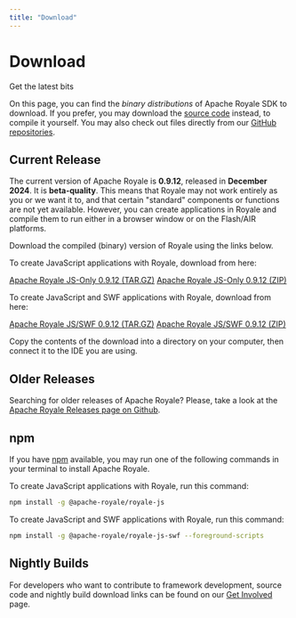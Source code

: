 ```yaml
---
title: "Download"
---
```

# Download

Get the latest bits

On this page, you can find the _binary distributions_ of Apache Royale SDK to download. If you prefer, you may download the [source code](/source-code) instead, to compile it yourself. You may also check out files directly from our [GitHub repositories](https://github.com/apache/royale-asjs/wiki/Apache-Royale-Source-Code-Repositories).

## Current Release

The current version of Apache Royale is **0.9.12**, released in **December 2024**. It is **beta-quality**. This means that Royale may not work entirely as you or we want it to, and that certain "standard" components or functions are not yet available. However, you can create applications in Royale and compile them to run either in a browser window or on the Flash/AIR platforms.

Download the compiled (binary) version of Royale using the links below.

To create JavaScript applications with Royale, download from here:

<div class="btn-group">
<a class="btn btn-download" href="https://www.apache.org/dyn/closer.lua/royale/0.9.12/binaries/apache-royale-0.9.12-bin-js.tar.gz"><i class="fa fa-download"></i> Apache Royale JS-Only 0.9.12 (TAR.GZ)</a>
<a class="btn btn-download" href="https://www.apache.org/dyn/closer.lua/royale/0.9.12/binaries/apache-royale-0.9.12-bin-js.zip"><i class="fa fa-download"></i> Apache Royale JS-Only 0.9.12 (ZIP)</a>
</div>

To create JavaScript and SWF applications with Royale, download from here:

<div class="btn-group">
<a class="btn btn-download" href="https://www.apache.org/dyn/closer.lua/royale/0.9.12/binaries/apache-royale-0.9.12-bin-js-swf.tar.gz"><i class="fa fa-download"></i> Apache Royale JS/SWF 0.9.12 (TAR.GZ)</a>
<a class="btn btn-download" href="https://www.apache.org/dyn/closer.lua/royale/0.9.12/binaries/apache-royale-0.9.12-bin-js-swf.zip"><i class="fa fa-download"></i> Apache Royale JS/SWF 0.9.12 (ZIP)</a>
</div>

Copy the contents of the download into a directory on your computer, then connect it to the IDE you are using.

## Older Releases

Searching for older releases of Apache Royale? Please, take a look at the [Apache Royale Releases page on Github](https://github.com/apache/royale-asjs/releases).

## npm

If you have [npm](https://npmjs.org/) available, you may run one of the following commands in your terminal to install Apache Royale.

To create JavaScript applications with Royale, run this command:

```sh
npm install -g @apache-royale/royale-js
```

To create JavaScript and SWF applications with Royale, run this command:

```sh
npm install -g @apache-royale/royale-js-swf --foreground-scripts
```

## Nightly Builds

For developers who want to contribute to framework development, source code and nightly build download links can be found on our [Get Involved](/get-involved) page.
